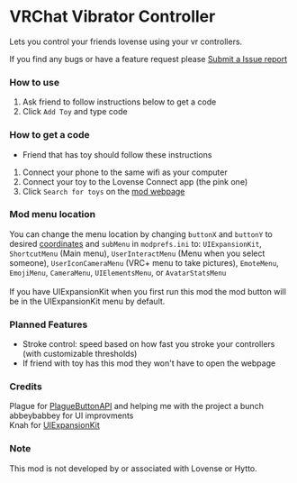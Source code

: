 # VRChat Vibrator Controller

Lets you control your friends lovense using your vr controllers.

If you find any bugs or have a feature request please [Submit a Issue report](https://github.com/markviews/VRChatVibratorController/issues/new)

### How to use
1. Ask friend to follow instructions below to get a code
2. Click `Add Toy` and type code

### How to get a code
* Friend that has toy should follow these instructions
1. Connect your phone to the same wifi as your computer
2. Connect your toy to the Lovense Connect app (the pink one)
3. Click `Search for toys` on the [mod webpage](https://remote.markstuff.net/)

### Mod menu location
You can change the menu location by changing `buttonX` and `buttonY` to desired [coordinates](https://i.ibb.co/bFWzzq8/Coordinates-1.png) and `subMenu` in `modprefs.ini` to:
`UIExpansionKit`, `ShortcutMenu` (Main menu), `UserInteractMenu` (Menu when you select someone), `UserIconCameraMenu` (VRC+ menu to take pictures), `EmoteMenu`, `EmojiMenu`, `CameraMenu`, `UIElementsMenu`, or `AvatarStatsMenu`
<br><br>If you have UIExpansionKit when you first run this mod the mod button will be in the UIExpansionKit menu by default.

### Planned Features
* Stroke control: speed based on how fast you stroke your controllers (with customizable thresholds)
* If friend with toy has this mod they won't have to open the webpage

### Credits
Plague for [PlagueButtonAPI](https://github.com/OFWModz/PlagueButtonAPI) and helping me with the project a bunch
<br>abbeybabbey for UI improvments
<br>Knah for [UIExpansionKit](https://github.com/knah/VRCMods)

### Note
This mod is not developed by or associated with Lovense or Hytto.
